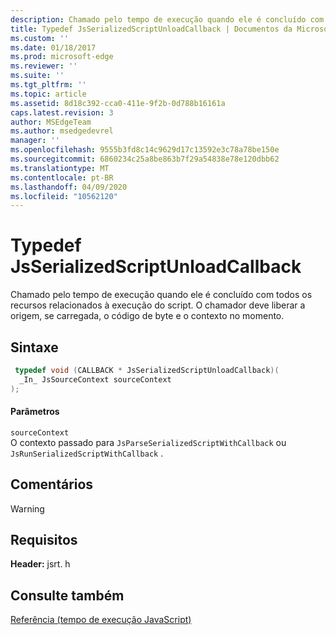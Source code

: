 ```yaml
---
description: Chamado pelo tempo de execução quando ele é concluído com todos os recursos relacionados à execução do script. O chamador deve liberar a origem, se carregada, o código de byte e o contexto no momento.
title: Typedef JsSerializedScriptUnloadCallback | Documentos da Microsoft
ms.custom: ''
ms.date: 01/18/2017
ms.prod: microsoft-edge
ms.reviewer: ''
ms.suite: ''
ms.tgt_pltfrm: ''
ms.topic: article
ms.assetid: 8d18c392-cca0-411e-9f2b-0d788b16161a
caps.latest.revision: 3
author: MSEdgeTeam
ms.author: msedgedevrel
manager: ''
ms.openlocfilehash: 9555b3fd8c14c9629d17c13592e3c78a78be150e
ms.sourcegitcommit: 6860234c25a8be863b7f29a54838e78e120dbb62
ms.translationtype: MT
ms.contentlocale: pt-BR
ms.lasthandoff: 04/09/2020
ms.locfileid: "10562120"
---
```

# Typedef JsSerializedScriptUnloadCallback
Chamado pelo tempo de execução quando ele é concluído com todos os recursos relacionados à execução do script. O chamador deve liberar a origem, se carregada, o código de byte e o contexto no momento.  
  
## Sintaxe  
  
```cpp  
 typedef void (CALLBACK * JsSerializedScriptUnloadCallback)(  
  _In_ JsSourceContext sourceContext  
);  
```  
  
#### Parâmetros  
 `sourceContext`  
 O contexto passado para `JsParseSerializedScriptWithCallback` ou `JsRunSerializedScriptWithCallback` .  
  
## Comentários  
  
> [!WARNING]
## Requisitos  
 **Header:** jsrt. h  
  
## Consulte também  
 [Referência (tempo de execução JavaScript)](../chakra-hosting/reference-javascript-runtime.md)
